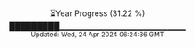 <p align="center">
⏳Year Progress (31.22 %) <br>
█████████▁▁▁▁▁▁▁▁▁▁▁▁▁▁▁▁▁▁▁▁▁ <br>
<sub>Updated: Wed, 24 Apr 2024 06:24:36 GMT</sub>
</p>

